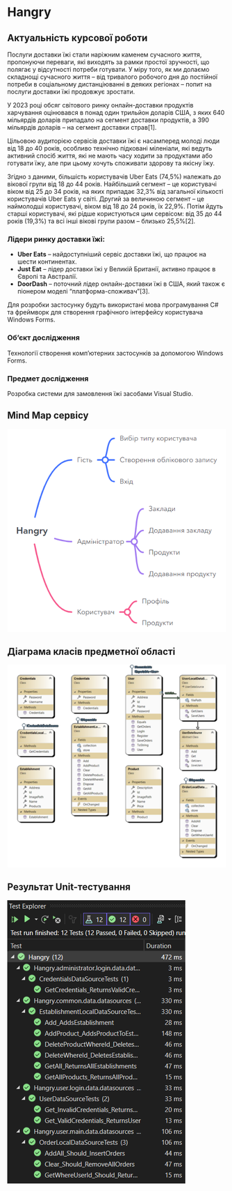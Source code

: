 # Hangry

## Актуальність курсової роботи

Послуги доставки їжі стали наріжним каменем сучасного життя, пропонуючи переваги, які виходять за рамки простої зручності, що полягає у відсутності потреби готувати. У міру того, як ми долаємо складнощі сучасного життя – від тривалого робочого дня до постійної потреби в соціальному дистанціюванні в деяких регіонах – попит на послуги доставки їжі продовжує зростати.

У 2023 році обсяг світового ринку онлайн-доставки продуктів харчування оцінювався в понад один трильйон доларів США, з яких 640 мільярдів доларів припадало на сегмент доставки продуктів, а 390 мільярдів доларів – на сегмент доставки страв[1].

Цільовою аудиторією сервісів доставки їжі є насамперед молоді люди від 18 до 40 років, особливо технічно підковані міленіали, які ведуть активний спосіб життя, які не мають часу ходити за продуктами або готувати їжу, але при цьому хочуть споживати здорову та якісну їжу.

Згідно з даними, більшість користувачів Uber Eats (74,5%) належать до вікової групи від 18 до 44 років. Найбільший сегмент – це користувачі віком від 25 до 34 років, на яких припадає 32,3% від загальної кількості користувачів Uber Eats у світі. Другий за величиною сегмент – це наймолодші користувачі, віком від 18 до 24 років, їх 22,9%. Потім йдуть старші користувачі, які рідше користуються цим сервісом: від 35 до 44 років (19,3%) та всі інші вікові групи разом – близько 25,5%[2].

### Лідери ринку доставки їжі:

- **Uber Eats** – найдоступніший сервіс доставки їжі, що працює на шести континентах.
- **Just Eat** – лідер доставки їжі у Великій Британії, активно працює в Європі та Австралії.
- **DoorDash** – поточний лідер онлайн-доставки їжі в США, який також є піонером моделі “платформа-споживач”[3].

Для розробки застосунку будуть використані мова програмування C# та фреймворк для створення графічного інтерфейсу користувача Windows Forms.

### Об’єкт дослідження

Технології створення комп’ютерних застосунків за допомогою Windows Forms.

### Предмет дослідження

Розробка системи для замовлення їжі засобами Visual Studio.

## Mind Map сервісу
![alt text](MindMap.png)

## Діаграма класів предметної області
![alt text](ClassDiagram.png)

## Результат Unit-тестування
![alt text](UnitTests.png)
